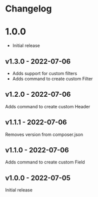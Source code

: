 # Changelog

# 1.0.0

- Initial release

## v1.3.0 - 2022-07-06

- Adds support for custom filters
- Adds command to create custom Filter

## v1.2.0 - 2022-07-06

Adds command to create custom Header

## v1.1.1 - 2022-07-06

Removes version from composer.json

## v1.1.0 - 2022-07-06

Adds command to create custom Field

## v1.0.0 - 2022-07-05

Initial release
